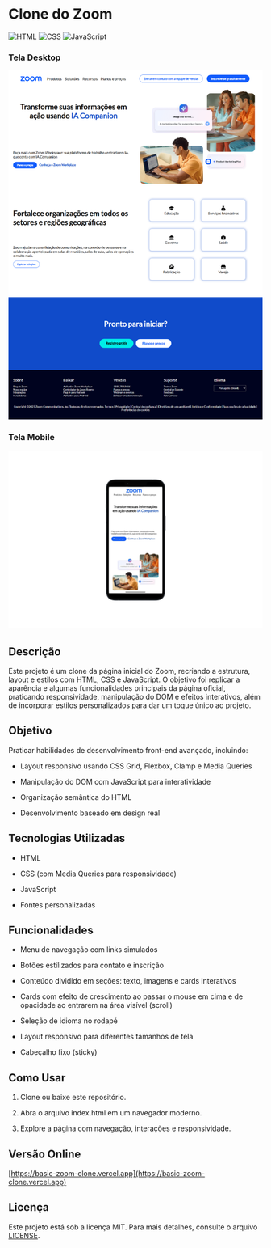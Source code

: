 # Clone do Zoom

![HTML](https://img.shields.io/badge/HTML5-E34F26?style=for-the-badge&logo=html5&logoColor=white) ![CSS](https://img.shields.io/badge/CSS3-1572B6?style=for-the-badge&logo=css3&logoColor=white) ![JavaScript](https://img.shields.io/badge/JavaScript-F7DF1E?style=for-the-badge&logo=javascript&logoColor=black)

### Tela Desktop
![Preview - Desktop](./assets/img/screencapture-basic-zoom-clone-vercel-app-2025-08-11-11_38_40.png)

### Tela Mobile
![Preview - Mobile](./assets/img/zoom-celular.png)

## Descrição

Este projeto é um clone da página inicial do Zoom, recriando a estrutura, layout e estilos com HTML, CSS e JavaScript. O objetivo foi replicar a aparência e algumas funcionalidades principais da página oficial, praticando responsividade, manipulação do DOM e efeitos interativos, além de incorporar estilos personalizados para dar um toque único ao projeto.

## Objetivo

Praticar habilidades de desenvolvimento front-end avançado, incluindo:

  - Layout responsivo usando CSS Grid, Flexbox, Clamp e Media Queries

  - Manipulação do DOM com JavaScript para interatividade

  - Organização semântica do HTML

  - Desenvolvimento baseado em design real

## Tecnologias Utilizadas

- HTML

- CSS (com Media Queries para responsividade)

- JavaScript

- Fontes personalizadas

## Funcionalidades

- Menu de navegação com links simulados

- Botões estilizados para contato e inscrição

- Conteúdo dividido em seções: texto, imagens e cards interativos

- Cards com efeito de crescimento ao passar o mouse em cima e de opacidade ao entrarem na área visível (scroll)

- Seleção de idioma no rodapé

- Layout responsivo para diferentes tamanhos de tela

- Cabeçalho fixo (sticky)

## Como Usar

1. Clone ou baixe este repositório.

2. Abra o arquivo index.html em um navegador moderno.

3. Explore a página com navegação, interações e responsividade.

## Versão Online

[https://basic-zoom-clone.vercel.app](https://basic-zoom-clone.vercel.app)

## Licença

Este projeto está sob a licença MIT. Para mais detalhes, consulte o arquivo [LICENSE](LICENSE).
